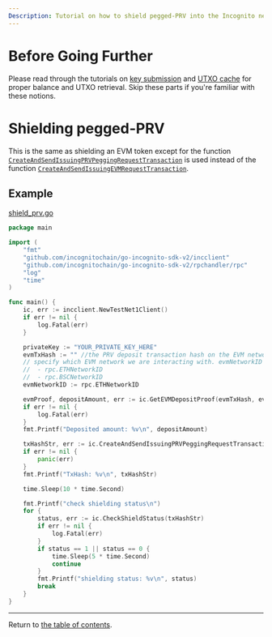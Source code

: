 ```yaml
---
Description: Tutorial on how to shield pegged-PRV into the Incognito network
---
```


# Before Going Further

Please read through the tutorials on [key submission](../../accounts/submit_key.md)
and [UTXO cache](../../accounts/utxo_cache.md) for proper balance and UTXO retrieval. Skip these parts if you're familiar
with these notions.

# Shielding pegged-PRV

This is the same as shielding an EVM token except for the
function [`CreateAndSendIssuingPRVPeggingRequestTransaction`](../../../../incclient/prv_pegging.go) is used instead of the
function [`CreateAndSendIssuingEVMRequestTransaction`](../../../../incclient/bridge.go).

## Example

[shield_prv.go](../../../code/bridge/evm/shield_prv/shield_prv.go)

```go
package main

import (
	"fmt"
	"github.com/incognitochain/go-incognito-sdk-v2/incclient"
	"github.com/incognitochain/go-incognito-sdk-v2/rpchandler/rpc"
	"log"
	"time"
)

func main() {
	ic, err := incclient.NewTestNet1Client()
	if err != nil {
		log.Fatal(err)
	}

	privateKey := "YOUR_PRIVATE_KEY_HERE"
	evmTxHash := "" //the PRV deposit transaction hash on the EVM network
	// specify which EVM network we are interacting with. evmNetworkID could be one of the following:
	// 	- rpc.ETHNetworkID
	//	- rpc.BSCNetworkID
	evmNetworkID := rpc.ETHNetworkID

	evmProof, depositAmount, err := ic.GetEVMDepositProof(evmTxHash, evmNetworkID)
	if err != nil {
		log.Fatal(err)
	}
	fmt.Printf("Deposited amount: %v\n", depositAmount)

	txHashStr, err := ic.CreateAndSendIssuingPRVPeggingRequestTransaction(privateKey, *evmProof, evmNetworkID)
	if err != nil {
		panic(err)
	}
	fmt.Printf("TxHash: %v\n", txHashStr)

	time.Sleep(10 * time.Second)

	fmt.Printf("check shielding status\n")
	for {
		status, err := ic.CheckShieldStatus(txHashStr)
		if err != nil {
			log.Fatal(err)
		}
		if status == 1 || status == 0 {
			time.Sleep(5 * time.Second)
			continue
		}
		fmt.Printf("shielding status: %v\n", status)
		break
	}
}
```

---
Return to [the table of contents](../../../../README.md).
